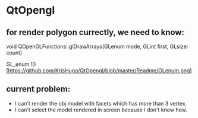# QtOpengl

## for render polygon currectly, we need to know:

void QOpenGLFunctions::glDrawArrays(GLenum mode, GLint first, GLsizei count)

GL_enum
!()[https://github.com/KrisHugo/QtOpengl/blob/master/Readme/GLenum.png]
<!-- <img src="./README/GLenum.png" style="zoom:100%;" /> -->

## current problem:
- I can't render the obj model with facets which has more than 3 vertex.
- I can't select the model rendered in screen because I don't know how.
